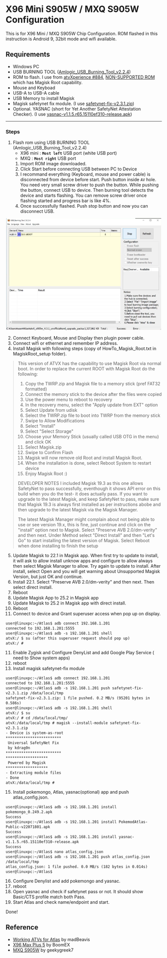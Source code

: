# X96 Mini S905W / MXQ S905W Configuration
This is for X96 Mini / MXQ S905W Chip Configuration. ROM flashed in this instruction is Android 9, 32bit mode and wifi available.  
## Requirements
- Windows PC
- USB BURNING TOOL ([Amlogic_USB_Burning_Tool_v2.2.4](https://androidmtk.com/download-amlogic-usb-burning-tool))
- ROM to flash. I use from [atvXperience #884](https://forum.atvxperience.com/viewtopic.php?p=19913#p19913), [NON-SUPPORTED ROM](https://mega.nz/file/025z0KCY#D1b6S_kJn2H6fKvQbQr_epjlRJfnU0euu_0mqQemMAU) which has Magisk Root capability.
- Mouse and Keyboad
- USB-A to USB-A cable
- USB Memory to install Magisk
- Magisk safetynet fix module. (I use [safetynet-fix-v2.3.1.zip](https://github.com/kdrag0n/safetynet-fix/releases/tag/v2.3.1))
- Optional. YASNAC (short for Yet Another SafetyNet Attestation Checker). (I use [yasnac-v1.1.5.r65.15110ef310-release.apk](https://github.com/RikkaW/YASNAC/releases/tag/v1.1.5))
---
### Steps
1. Flash rom using USB BURNING TOOL (Amlogic_USB_Burning_Tool_v2.2.4)
   - X96 mini : **`Most left`** USB port (white USB port)
   - MXQ : **`Most right`** USB port
   1. Import ROM image downloaded.
   2. Click Start before connecting USB between PC to Device
   3. I recommand everything (Keyboard, mouse and power cable) is disconnected from device before start. Push button inside `AV` hole. You need very small screw driver to push the button. While pushing the button, connect USB to device. Then burning tool detects the device and starts flashing. You can remove screw driver once flashing started and progress bar is like 4%.
   4. Once successfully flashed. Push stop button and now you can disconnect USB.

<p align="center"><img src="Images/ATV_Flashing.png" width="500"/></p>

2. Connect Keyboard, Mouse and Display then plugin power cable.
3. Connect wifi or ethernet and remember IP address.
4. Install Magisk with following steps (copy of HowTo_Magisk_Root.txt in MagiskRoot_setup folder).
> This version of ATVX has the capability to use Magisk Root via normal boot.
>  In order to replace the current ROOT with Magisk Root do the following:
>  1. Copy the TWRP.zip and Magisk file to a memory stick (pref FAT32 formatted)
>  2. Connect the memory stick to the device after the files were copied
>  3. Use the power menu to reboot to recovery
>  4. In the recovery menu, select the "Apply update from EXT" option
>  5. Select Update from udisk
>  6. Select the TWRP.zip file to boot into TWRP from the memory stick
>  7. Swipe to Allow Modifications
>  8. Select "Install"
>  9. Select "Select Storage"
>  10. Choose your Memory Stick (usually called USB OTG in the menu) and click OK
>  11. Select Magisk.zip
>  12. Swipe to Confirm Flash
>  13. Magisk will now remove old Root and install Magisk Root.
>  14. When the installation is done, select Reboot System to restart device
>  15. Enjoy Magisk Root :)
>
> DEVELOPER NOTES
> I included Magisk 19.3 as this one allows SafetyNet to pass successfully, eventhough it shows API error on this build when you do the test- it does actually pass. If you want to upgrade to the latest Magisk, and keep SafetyNet to pass, make sure that Magisk 19.3 is always first installed as per instructions abobe and then upgrade to the latest Magisk via the Magisk Manager. 
> 
> The latest Magisk Manager might complain about not being able to use or see version 19.x, this is fine, just continue and click on the "install" option next to Magisk. Select "Preserve AVB 2.0/dm-verity" and then next. Under Method select "Direct Install" and then "Let's Go" to start installing the latest version of Magisk. Select Reboot when done installing to finish the setup

5. Update Magisk to 22.1 in Magisk app. When first try to update to install, it will ask to allow install unknow apps and configure to allow always then select Magisk Manager to allow. Try again to update to install. After install, select Open and you will get warning about Unsupported Magisk Version, but just OK and continue.
6. Install 22.1. Select "Preserve AVB 2.0/dm-verity" and then next. Then select direct install. 
7. Reboot
8. Update Magisk App to 25.2 in Magisk app
9. Update Magisk to 25.2 in Magisk app with direct install. 
10. Reboot
11. Connect to device and Grant superuser access when pop up on display.
```
user@linuxpc:~/Atlas$ adb connect 192.168.1.201
connected to 192.168.1.201:5555
user@linuxpc:~/Atlas$ adb -s 192.168.1.201 shell
atvX:/ $ su (after this superuser request should pop up)
atvX:/ #
```
11. Enable Zygisk and Configure DenyList and add Google Play Service ( need to Show system apps)
12. reboot
13. Install magisk safetynet-fix module
```
user@linuxpc:~/Atlas$ adb connect 192.168.1.201
connected to 192.168.1.201:5555
user@linuxpc:~/Atlas$ adb -s 192.168.1.201 push safetynet-fix-v2.3.1.zip /data/local/tmp
safetynet-fix-v2.3.1.zip: 1 file pushed. 0.2 MB/s (95201 bytes in 0.586s)
user@linuxpc:~/Atlas$ adb -s 192.168.1.201 shell
atvX:/ $ su
atvX:/ # cd /data/local/tmp/
atvX:/data/local/tmp # magisk --install-module safetynet-fix-v2.3.1.zip
- Device is system-as-root
*************************
 Universal SafetyNet Fix
 by kdrag0n
*************************
*******************
 Powered by Magisk
*******************
- Extracting module files
- Done
atvX:/data/local/tmp #
```
15. Install pokemongo, Atlas, yasnac(optional) app and push atlas_config.json.
```
user@linuxpc:~/Atlas$ adb -s 192.168.1.201 install pokemongo_0.249.2.apk
Success
user@linuxpc:~/Atlas$ adb -s 192.168.1.201 install PokemodAtlas-Public-v22071801.apk
Success
user@linuxpc:~/Atlas$ adb -s 192.168.1.201 install yasnac-v1.1.5.r65.15110ef310-release.apk
Success
user@linuxpc:~/Atlas$ nano atlas_config.json
user@linuxpc:~/Atlas$ adb -s 192.168.1.201 push atlas_config.json /data/local/tmp
atlas_config.json: 1 file pushed. 0.0 MB/s (182 bytes in 0.014s)
user@linuxpc:~/Atlas$
```
16. Configure Denylist and add pokemongo and yasnac.
17. reboot
18. Open yasnac and check if safetynet pass or not. It should show Basic/CTS profile match both Pass.
19. Start Atlas and check name/endpoint and start.

Done!

## Reference
- [Working ATVs for Atlas](https://github.com/madBeavis/PimpMyAtv/wiki/Working-ATVs-for-Atlas) by madBeavis
- [X96 Max Plus 5](https://docs.google.com/document/d/1SdaiJKAs2fJVMGLSI-TdORvwDh_THPAP8nqQbtEluno/edit#heading=h.oelb25v5f8ex) by BoomEX
- [MXQ S905W](https://docs.google.com/document/d/1PusB45JXq6WyolvezFZgAtQLZN_fPcvJ2FvAbAGihh0/edit) by geekygreek7
